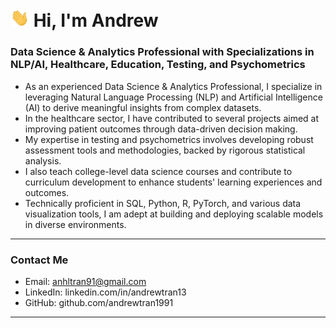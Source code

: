 # <img src="https://raw.githubusercontent.com/ABSphreak/ABSphreak/master/gifs/Hi.gif" width="30px"> Hi, I'm Andrew

### Data Science & Analytics Professional with Specializations in NLP/AI, Healthcare, Education, Testing, and Psychometrics

- As an experienced Data Science & Analytics Professional, I specialize in leveraging Natural Language Processing (NLP) and Artificial Intelligence (AI) to derive meaningful insights from complex datasets. 
- In the healthcare sector, I have contributed to several projects aimed at improving patient outcomes through data-driven decision making. 
- My expertise in testing and psychometrics involves developing robust assessment tools and methodologies, backed by rigorous statistical analysis.
- I also teach college-level data science courses and contribute to curriculum development to enhance students' learning experiences and outcomes.
- Technically proficient in SQL, Python, R, PyTorch, and various data visualization tools, I am adept at building and deploying scalable models in diverse environments.

---

### Contact Me

- Email: anhltran91@gmail.com
- LinkedIn: linkedin.com/in/andrewtran13
- GitHub: github.com/andrewtran1991

---

